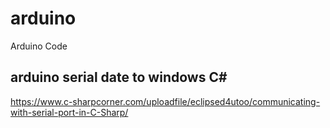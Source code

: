 # arduino
Arduino Code


## arduino serial date to windows C#

https://www.c-sharpcorner.com/uploadfile/eclipsed4utoo/communicating-with-serial-port-in-C-Sharp/
